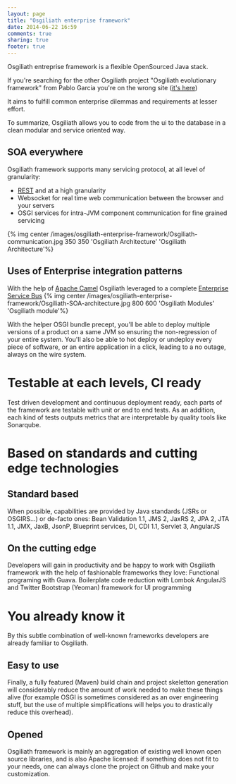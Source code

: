 ```yaml
---
layout: page
title: "Osgiliath enterprise framework"
date: 2014-06-22 16:59
comments: true
sharing: true
footer: true
---
```

Osgiliath entreprise framework is a flexible OpenSourced Java stack.

If you're searching for the other Osgiliath project "Osgiliath evolutionary framework" from Pablo Garcia you're on the wrong site (<a href="http://osgiliath.org/">it's here</a>)

It aims to fulfill common enterprise dilemmas and requirements at lesser effort.

To summarize, Osgiliath allows you to code from the ui to the database in a clean modular and service oriented way.

<H2>SOA everywhere</H2>

Osgiliath framework supports many servicing protocol, at all level of granularity:
<ul>
	<li><a href="http://en.wikipedia.org/wiki/Java_API_for_RESTful_Web_Services" title="REST" target="_blank">REST</a> and <a href="http://en.wikipedia.org/wiki/Java_Message_Service" title="JMS" target="_blank"></a> at a high granularity</li>
	<li>Websocket for real time web communication between the browser and your servers</li>
	<li>OSGI services for intra-JVM component communication for fine grained servicing</li>
</ul>
{% img center /images/osgiliath-enterprise-framework/Osgiliath-communication.jpg 350 350 'Osgiliath Architecture' 'Osgiliath Architecture'%}


<H2>Uses of Enterprise integration patterns</H2>

With the help of <a href="http://camel.apache.org/eip.html" title="Apache Camel" target="_blank">Apache Camel</a> Osgiliath leveraged to a complete <a href="http://en.wikipedia.org/wiki/Enterprise_service_bus" title="Enterprise Service Bus" target="_blank">Enterprise Service Bus</a>
{% img center /images/osgiliath-enterprise-framework/Osgiliath-SOA-architecture.jpg 800 600 'Osgiliath Modules' 'Osgiliath module'%}


With the helper OSGI bundle precept, you'll be able to deploy multiple versions of a product on a same JVM so ensuring the non-regression of your entire system.
You'll also be able to hot deploy or undeploy every piece of software, or an entire application in a click, leading to a no outage, always on the wire system.

<H1>Testable at each levels, CI ready</H1>

Test driven development and continuous deployment ready, each parts of the framework are testable with unit or end to end tests.
As an addition, each kind of tests outputs metrics that are interpretable by quality tools like Sonarqube.

<H1>Based on standards and cutting edge technologies</H1>


<H2>Standard based</H2>
When possible, capabilities are provided by Java standards (JSRs or OSGIRS...) or de-facto ones: Bean Validation 1.1, JMS 2, JaxRS 2, JPA 2, JTA 1.1, JMX, JaxB, JsonP, Blueprint services, DI, CDI 1.1, Servlet 3, AngularJS

<H2>On the cutting edge</H2>
Developers will gain in productivity and be happy to work with Osgiliath framework with the help of fashionable frameworks they love:
Functional programing with Guava.
Boilerplate code reduction with Lombok
AngularJS and Twitter Bootstrap (Yeoman) framework for UI programming

<H1>You already know it</H1>
By this subtle combination of well-known frameworks developers are already familiar to Osgiliath.

<H2>Easy to use</h2>
Finally, a fully featured (Maven) build chain and project skeletton generation will considerably reduce the amount of work needed to make these things alive (for example OSGI is sometimes considered as an over engineering stuff, but the use of multiple simplifications will helps you to drastically reduce this overhead).   

<H2>Opened</H2>
Osgiliath framework is mainly an aggregation of existing well known open source libraries, and is also Apache licensed: if something does not fit to your needs, one can always clone the project on Github and make your customization.



